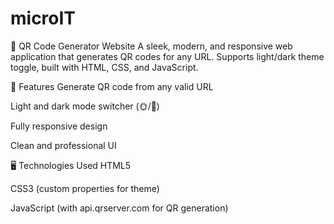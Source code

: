 # microIT
🔳 QR Code Generator Website
A sleek, modern, and responsive web application that generates QR codes for any URL. Supports light/dark theme toggle, built with HTML, CSS, and JavaScript.

🚀 Features
Generate QR code from any valid URL

Light and dark mode switcher (🌞/🌙)

Fully responsive design

Clean and professional UI

🖥️ Technologies Used
HTML5

CSS3 (custom properties for theme)

JavaScript (with api.qrserver.com for QR generation)
